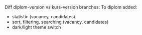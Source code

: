 Diff diplom-version vs kurs-version branches:
To diplom added:
 - statistic (vacancy, candidates)
 - sort, filtering, searching (vacancy, candidates)
 - dark/light theme switch
